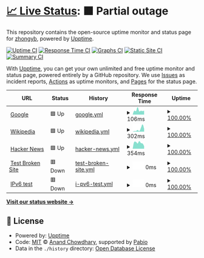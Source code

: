 # [📈 Live Status](https://demo.upptime.js.org): <!--live status--> **🟧 Partial outage**

This repository contains the open-source uptime monitor and status page for [zhongyb](https://demo.upptime.js.org), powered by [Upptime](https://github.com/upptime/upptime).

[![Uptime CI](https://github.com/zhongyb/upptime-serv00/workflows/Uptime%20CI/badge.svg)](https://github.com/zhongyb/upptime-serv00/actions?query=workflow%3A%22Uptime+CI%22)
[![Response Time CI](https://github.com/zhongyb/upptime-serv00/workflows/Response%20Time%20CI/badge.svg)](https://github.com/zhongyb/upptime-serv00/actions?query=workflow%3A%22Response+Time+CI%22)
[![Graphs CI](https://github.com/zhongyb/upptime-serv00/workflows/Graphs%20CI/badge.svg)](https://github.com/zhongyb/upptime-serv00/actions?query=workflow%3A%22Graphs+CI%22)
[![Static Site CI](https://github.com/zhongyb/upptime-serv00/workflows/Static%20Site%20CI/badge.svg)](https://github.com/zhongyb/upptime-serv00/actions?query=workflow%3A%22Static+Site+CI%22)
[![Summary CI](https://github.com/zhongyb/upptime-serv00/workflows/Summary%20CI/badge.svg)](https://github.com/zhongyb/upptime-serv00/actions?query=workflow%3A%22Summary+CI%22)

With [Upptime](https://upptime.js.org), you can get your own unlimited and free uptime monitor and status page, powered entirely by a GitHub repository. We use [Issues](https://github.com/zhongyb/upptime-serv00/issues) as incident reports, [Actions](https://github.com/zhongyb/upptime-serv00/actions) as uptime monitors, and [Pages](https://demo.upptime.js.org) for the status page.

<!--start: status pages-->
<!-- This summary is generated by Upptime (https://github.com/upptime/upptime) -->
<!-- Do not edit this manually, your changes will be overwritten -->
<!-- prettier-ignore -->
| URL | Status | History | Response Time | Uptime |
| --- | ------ | ------- | ------------- | ------ |
| <img alt="" src="https://icons.duckduckgo.com/ip3/www.google.com.ico" height="13"> [Google](https://www.google.com) | 🟩 Up | [google.yml](https://github.com/zhongyb/upptime-serv00/commits/HEAD/history/google.yml) | <details><summary><img alt="Response time graph" src="./graphs/google/response-time-week.png" height="20"> 106ms</summary><br><a href="https://zhongyb.serv00.net/history/google"><img alt="Response time 110" src="https://img.shields.io/endpoint?url=https%3A%2F%2Fraw.githubusercontent.com%2Fzhongyb%2Fupptime-serv00%2FHEAD%2Fapi%2Fgoogle%2Fresponse-time.json"></a><br><a href="https://zhongyb.serv00.net/history/google"><img alt="24-hour response time 94" src="https://img.shields.io/endpoint?url=https%3A%2F%2Fraw.githubusercontent.com%2Fzhongyb%2Fupptime-serv00%2FHEAD%2Fapi%2Fgoogle%2Fresponse-time-day.json"></a><br><a href="https://zhongyb.serv00.net/history/google"><img alt="7-day response time 106" src="https://img.shields.io/endpoint?url=https%3A%2F%2Fraw.githubusercontent.com%2Fzhongyb%2Fupptime-serv00%2FHEAD%2Fapi%2Fgoogle%2Fresponse-time-week.json"></a><br><a href="https://zhongyb.serv00.net/history/google"><img alt="30-day response time 102" src="https://img.shields.io/endpoint?url=https%3A%2F%2Fraw.githubusercontent.com%2Fzhongyb%2Fupptime-serv00%2FHEAD%2Fapi%2Fgoogle%2Fresponse-time-month.json"></a><br><a href="https://zhongyb.serv00.net/history/google"><img alt="1-year response time 110" src="https://img.shields.io/endpoint?url=https%3A%2F%2Fraw.githubusercontent.com%2Fzhongyb%2Fupptime-serv00%2FHEAD%2Fapi%2Fgoogle%2Fresponse-time-year.json"></a></details> | <details><summary><a href="https://zhongyb.serv00.net/history/google">100.00%</a></summary><a href="https://zhongyb.serv00.net/history/google"><img alt="All-time uptime 100.00%" src="https://img.shields.io/endpoint?url=https%3A%2F%2Fraw.githubusercontent.com%2Fzhongyb%2Fupptime-serv00%2FHEAD%2Fapi%2Fgoogle%2Fuptime.json"></a><br><a href="https://zhongyb.serv00.net/history/google"><img alt="24-hour uptime 100.00%" src="https://img.shields.io/endpoint?url=https%3A%2F%2Fraw.githubusercontent.com%2Fzhongyb%2Fupptime-serv00%2FHEAD%2Fapi%2Fgoogle%2Fuptime-day.json"></a><br><a href="https://zhongyb.serv00.net/history/google"><img alt="7-day uptime 100.00%" src="https://img.shields.io/endpoint?url=https%3A%2F%2Fraw.githubusercontent.com%2Fzhongyb%2Fupptime-serv00%2FHEAD%2Fapi%2Fgoogle%2Fuptime-week.json"></a><br><a href="https://zhongyb.serv00.net/history/google"><img alt="30-day uptime 100.00%" src="https://img.shields.io/endpoint?url=https%3A%2F%2Fraw.githubusercontent.com%2Fzhongyb%2Fupptime-serv00%2FHEAD%2Fapi%2Fgoogle%2Fuptime-month.json"></a><br><a href="https://zhongyb.serv00.net/history/google"><img alt="1-year uptime 100.00%" src="https://img.shields.io/endpoint?url=https%3A%2F%2Fraw.githubusercontent.com%2Fzhongyb%2Fupptime-serv00%2FHEAD%2Fapi%2Fgoogle%2Fuptime-year.json"></a></details>
| <img alt="" src="https://icons.duckduckgo.com/ip3/en.wikipedia.org.ico" height="13"> [Wikipedia](https://en.wikipedia.org) | 🟩 Up | [wikipedia.yml](https://github.com/zhongyb/upptime-serv00/commits/HEAD/history/wikipedia.yml) | <details><summary><img alt="Response time graph" src="./graphs/wikipedia/response-time-week.png" height="20"> 302ms</summary><br><a href="https://zhongyb.serv00.net/history/wikipedia"><img alt="Response time 214" src="https://img.shields.io/endpoint?url=https%3A%2F%2Fraw.githubusercontent.com%2Fzhongyb%2Fupptime-serv00%2FHEAD%2Fapi%2Fwikipedia%2Fresponse-time.json"></a><br><a href="https://zhongyb.serv00.net/history/wikipedia"><img alt="24-hour response time 259" src="https://img.shields.io/endpoint?url=https%3A%2F%2Fraw.githubusercontent.com%2Fzhongyb%2Fupptime-serv00%2FHEAD%2Fapi%2Fwikipedia%2Fresponse-time-day.json"></a><br><a href="https://zhongyb.serv00.net/history/wikipedia"><img alt="7-day response time 302" src="https://img.shields.io/endpoint?url=https%3A%2F%2Fraw.githubusercontent.com%2Fzhongyb%2Fupptime-serv00%2FHEAD%2Fapi%2Fwikipedia%2Fresponse-time-week.json"></a><br><a href="https://zhongyb.serv00.net/history/wikipedia"><img alt="30-day response time 227" src="https://img.shields.io/endpoint?url=https%3A%2F%2Fraw.githubusercontent.com%2Fzhongyb%2Fupptime-serv00%2FHEAD%2Fapi%2Fwikipedia%2Fresponse-time-month.json"></a><br><a href="https://zhongyb.serv00.net/history/wikipedia"><img alt="1-year response time 214" src="https://img.shields.io/endpoint?url=https%3A%2F%2Fraw.githubusercontent.com%2Fzhongyb%2Fupptime-serv00%2FHEAD%2Fapi%2Fwikipedia%2Fresponse-time-year.json"></a></details> | <details><summary><a href="https://zhongyb.serv00.net/history/wikipedia">100.00%</a></summary><a href="https://zhongyb.serv00.net/history/wikipedia"><img alt="All-time uptime 100.00%" src="https://img.shields.io/endpoint?url=https%3A%2F%2Fraw.githubusercontent.com%2Fzhongyb%2Fupptime-serv00%2FHEAD%2Fapi%2Fwikipedia%2Fuptime.json"></a><br><a href="https://zhongyb.serv00.net/history/wikipedia"><img alt="24-hour uptime 100.00%" src="https://img.shields.io/endpoint?url=https%3A%2F%2Fraw.githubusercontent.com%2Fzhongyb%2Fupptime-serv00%2FHEAD%2Fapi%2Fwikipedia%2Fuptime-day.json"></a><br><a href="https://zhongyb.serv00.net/history/wikipedia"><img alt="7-day uptime 100.00%" src="https://img.shields.io/endpoint?url=https%3A%2F%2Fraw.githubusercontent.com%2Fzhongyb%2Fupptime-serv00%2FHEAD%2Fapi%2Fwikipedia%2Fuptime-week.json"></a><br><a href="https://zhongyb.serv00.net/history/wikipedia"><img alt="30-day uptime 100.00%" src="https://img.shields.io/endpoint?url=https%3A%2F%2Fraw.githubusercontent.com%2Fzhongyb%2Fupptime-serv00%2FHEAD%2Fapi%2Fwikipedia%2Fuptime-month.json"></a><br><a href="https://zhongyb.serv00.net/history/wikipedia"><img alt="1-year uptime 100.00%" src="https://img.shields.io/endpoint?url=https%3A%2F%2Fraw.githubusercontent.com%2Fzhongyb%2Fupptime-serv00%2FHEAD%2Fapi%2Fwikipedia%2Fuptime-year.json"></a></details>
| <img alt="" src="https://icons.duckduckgo.com/ip3/news.ycombinator.com.ico" height="13"> [Hacker News](https://news.ycombinator.com) | 🟩 Up | [hacker-news.yml](https://github.com/zhongyb/upptime-serv00/commits/HEAD/history/hacker-news.yml) | <details><summary><img alt="Response time graph" src="./graphs/hacker-news/response-time-week.png" height="20"> 354ms</summary><br><a href="https://zhongyb.serv00.net/history/hacker-news"><img alt="Response time 338" src="https://img.shields.io/endpoint?url=https%3A%2F%2Fraw.githubusercontent.com%2Fzhongyb%2Fupptime-serv00%2FHEAD%2Fapi%2Fhacker-news%2Fresponse-time.json"></a><br><a href="https://zhongyb.serv00.net/history/hacker-news"><img alt="24-hour response time 334" src="https://img.shields.io/endpoint?url=https%3A%2F%2Fraw.githubusercontent.com%2Fzhongyb%2Fupptime-serv00%2FHEAD%2Fapi%2Fhacker-news%2Fresponse-time-day.json"></a><br><a href="https://zhongyb.serv00.net/history/hacker-news"><img alt="7-day response time 354" src="https://img.shields.io/endpoint?url=https%3A%2F%2Fraw.githubusercontent.com%2Fzhongyb%2Fupptime-serv00%2FHEAD%2Fapi%2Fhacker-news%2Fresponse-time-week.json"></a><br><a href="https://zhongyb.serv00.net/history/hacker-news"><img alt="30-day response time 319" src="https://img.shields.io/endpoint?url=https%3A%2F%2Fraw.githubusercontent.com%2Fzhongyb%2Fupptime-serv00%2FHEAD%2Fapi%2Fhacker-news%2Fresponse-time-month.json"></a><br><a href="https://zhongyb.serv00.net/history/hacker-news"><img alt="1-year response time 338" src="https://img.shields.io/endpoint?url=https%3A%2F%2Fraw.githubusercontent.com%2Fzhongyb%2Fupptime-serv00%2FHEAD%2Fapi%2Fhacker-news%2Fresponse-time-year.json"></a></details> | <details><summary><a href="https://zhongyb.serv00.net/history/hacker-news">100.00%</a></summary><a href="https://zhongyb.serv00.net/history/hacker-news"><img alt="All-time uptime 100.00%" src="https://img.shields.io/endpoint?url=https%3A%2F%2Fraw.githubusercontent.com%2Fzhongyb%2Fupptime-serv00%2FHEAD%2Fapi%2Fhacker-news%2Fuptime.json"></a><br><a href="https://zhongyb.serv00.net/history/hacker-news"><img alt="24-hour uptime 100.00%" src="https://img.shields.io/endpoint?url=https%3A%2F%2Fraw.githubusercontent.com%2Fzhongyb%2Fupptime-serv00%2FHEAD%2Fapi%2Fhacker-news%2Fuptime-day.json"></a><br><a href="https://zhongyb.serv00.net/history/hacker-news"><img alt="7-day uptime 100.00%" src="https://img.shields.io/endpoint?url=https%3A%2F%2Fraw.githubusercontent.com%2Fzhongyb%2Fupptime-serv00%2FHEAD%2Fapi%2Fhacker-news%2Fuptime-week.json"></a><br><a href="https://zhongyb.serv00.net/history/hacker-news"><img alt="30-day uptime 100.00%" src="https://img.shields.io/endpoint?url=https%3A%2F%2Fraw.githubusercontent.com%2Fzhongyb%2Fupptime-serv00%2FHEAD%2Fapi%2Fhacker-news%2Fuptime-month.json"></a><br><a href="https://zhongyb.serv00.net/history/hacker-news"><img alt="1-year uptime 99.98%" src="https://img.shields.io/endpoint?url=https%3A%2F%2Fraw.githubusercontent.com%2Fzhongyb%2Fupptime-serv00%2FHEAD%2Fapi%2Fhacker-news%2Fuptime-year.json"></a></details>
| <img alt="" src="https://icons.duckduckgo.com/ip3/thissitedoesnotexist.koj.co.ico" height="13"> [Test Broken Site](https://thissitedoesnotexist.koj.co) | 🟥 Down | [test-broken-site.yml](https://github.com/zhongyb/upptime-serv00/commits/HEAD/history/test-broken-site.yml) | <details><summary><img alt="Response time graph" src="./graphs/test-broken-site/response-time-week.png" height="20"> 0ms</summary><br><a href="https://zhongyb.serv00.net/history/test-broken-site"><img alt="Response time 0" src="https://img.shields.io/endpoint?url=https%3A%2F%2Fraw.githubusercontent.com%2Fzhongyb%2Fupptime-serv00%2FHEAD%2Fapi%2Ftest-broken-site%2Fresponse-time.json"></a><br><a href="https://zhongyb.serv00.net/history/test-broken-site"><img alt="24-hour response time 0" src="https://img.shields.io/endpoint?url=https%3A%2F%2Fraw.githubusercontent.com%2Fzhongyb%2Fupptime-serv00%2FHEAD%2Fapi%2Ftest-broken-site%2Fresponse-time-day.json"></a><br><a href="https://zhongyb.serv00.net/history/test-broken-site"><img alt="7-day response time 0" src="https://img.shields.io/endpoint?url=https%3A%2F%2Fraw.githubusercontent.com%2Fzhongyb%2Fupptime-serv00%2FHEAD%2Fapi%2Ftest-broken-site%2Fresponse-time-week.json"></a><br><a href="https://zhongyb.serv00.net/history/test-broken-site"><img alt="30-day response time 0" src="https://img.shields.io/endpoint?url=https%3A%2F%2Fraw.githubusercontent.com%2Fzhongyb%2Fupptime-serv00%2FHEAD%2Fapi%2Ftest-broken-site%2Fresponse-time-month.json"></a><br><a href="https://zhongyb.serv00.net/history/test-broken-site"><img alt="1-year response time 0" src="https://img.shields.io/endpoint?url=https%3A%2F%2Fraw.githubusercontent.com%2Fzhongyb%2Fupptime-serv00%2FHEAD%2Fapi%2Ftest-broken-site%2Fresponse-time-year.json"></a></details> | <details><summary><a href="https://zhongyb.serv00.net/history/test-broken-site">100.00%</a></summary><a href="https://zhongyb.serv00.net/history/test-broken-site"><img alt="All-time uptime 100.00%" src="https://img.shields.io/endpoint?url=https%3A%2F%2Fraw.githubusercontent.com%2Fzhongyb%2Fupptime-serv00%2FHEAD%2Fapi%2Ftest-broken-site%2Fuptime.json"></a><br><a href="https://zhongyb.serv00.net/history/test-broken-site"><img alt="24-hour uptime 100.00%" src="https://img.shields.io/endpoint?url=https%3A%2F%2Fraw.githubusercontent.com%2Fzhongyb%2Fupptime-serv00%2FHEAD%2Fapi%2Ftest-broken-site%2Fuptime-day.json"></a><br><a href="https://zhongyb.serv00.net/history/test-broken-site"><img alt="7-day uptime 100.00%" src="https://img.shields.io/endpoint?url=https%3A%2F%2Fraw.githubusercontent.com%2Fzhongyb%2Fupptime-serv00%2FHEAD%2Fapi%2Ftest-broken-site%2Fuptime-week.json"></a><br><a href="https://zhongyb.serv00.net/history/test-broken-site"><img alt="30-day uptime 100.00%" src="https://img.shields.io/endpoint?url=https%3A%2F%2Fraw.githubusercontent.com%2Fzhongyb%2Fupptime-serv00%2FHEAD%2Fapi%2Ftest-broken-site%2Fuptime-month.json"></a><br><a href="https://zhongyb.serv00.net/history/test-broken-site"><img alt="1-year uptime 100.00%" src="https://img.shields.io/endpoint?url=https%3A%2F%2Fraw.githubusercontent.com%2Fzhongyb%2Fupptime-serv00%2FHEAD%2Fapi%2Ftest-broken-site%2Fuptime-year.json"></a></details>
| <img alt="" src="https://icons.duckduckgo.com/ip3/null.ico" height="13"> [IPv6 test](forwardemail.net) | 🟥 Down | [i-pv6-test.yml](https://github.com/zhongyb/upptime-serv00/commits/HEAD/history/i-pv6-test.yml) | <details><summary><img alt="Response time graph" src="./graphs/i-pv6-test/response-time-week.png" height="20"> 0ms</summary><br><a href="https://zhongyb.serv00.net/history/i-pv6-test"><img alt="Response time 0" src="https://img.shields.io/endpoint?url=https%3A%2F%2Fraw.githubusercontent.com%2Fzhongyb%2Fupptime-serv00%2FHEAD%2Fapi%2Fi-pv6-test%2Fresponse-time.json"></a><br><a href="https://zhongyb.serv00.net/history/i-pv6-test"><img alt="24-hour response time 0" src="https://img.shields.io/endpoint?url=https%3A%2F%2Fraw.githubusercontent.com%2Fzhongyb%2Fupptime-serv00%2FHEAD%2Fapi%2Fi-pv6-test%2Fresponse-time-day.json"></a><br><a href="https://zhongyb.serv00.net/history/i-pv6-test"><img alt="7-day response time 0" src="https://img.shields.io/endpoint?url=https%3A%2F%2Fraw.githubusercontent.com%2Fzhongyb%2Fupptime-serv00%2FHEAD%2Fapi%2Fi-pv6-test%2Fresponse-time-week.json"></a><br><a href="https://zhongyb.serv00.net/history/i-pv6-test"><img alt="30-day response time 0" src="https://img.shields.io/endpoint?url=https%3A%2F%2Fraw.githubusercontent.com%2Fzhongyb%2Fupptime-serv00%2FHEAD%2Fapi%2Fi-pv6-test%2Fresponse-time-month.json"></a><br><a href="https://zhongyb.serv00.net/history/i-pv6-test"><img alt="1-year response time 0" src="https://img.shields.io/endpoint?url=https%3A%2F%2Fraw.githubusercontent.com%2Fzhongyb%2Fupptime-serv00%2FHEAD%2Fapi%2Fi-pv6-test%2Fresponse-time-year.json"></a></details> | <details><summary><a href="https://zhongyb.serv00.net/history/i-pv6-test">100.00%</a></summary><a href="https://zhongyb.serv00.net/history/i-pv6-test"><img alt="All-time uptime 100.00%" src="https://img.shields.io/endpoint?url=https%3A%2F%2Fraw.githubusercontent.com%2Fzhongyb%2Fupptime-serv00%2FHEAD%2Fapi%2Fi-pv6-test%2Fuptime.json"></a><br><a href="https://zhongyb.serv00.net/history/i-pv6-test"><img alt="24-hour uptime 100.00%" src="https://img.shields.io/endpoint?url=https%3A%2F%2Fraw.githubusercontent.com%2Fzhongyb%2Fupptime-serv00%2FHEAD%2Fapi%2Fi-pv6-test%2Fuptime-day.json"></a><br><a href="https://zhongyb.serv00.net/history/i-pv6-test"><img alt="7-day uptime 100.00%" src="https://img.shields.io/endpoint?url=https%3A%2F%2Fraw.githubusercontent.com%2Fzhongyb%2Fupptime-serv00%2FHEAD%2Fapi%2Fi-pv6-test%2Fuptime-week.json"></a><br><a href="https://zhongyb.serv00.net/history/i-pv6-test"><img alt="30-day uptime 100.00%" src="https://img.shields.io/endpoint?url=https%3A%2F%2Fraw.githubusercontent.com%2Fzhongyb%2Fupptime-serv00%2FHEAD%2Fapi%2Fi-pv6-test%2Fuptime-month.json"></a><br><a href="https://zhongyb.serv00.net/history/i-pv6-test"><img alt="1-year uptime 100.00%" src="https://img.shields.io/endpoint?url=https%3A%2F%2Fraw.githubusercontent.com%2Fzhongyb%2Fupptime-serv00%2FHEAD%2Fapi%2Fi-pv6-test%2Fuptime-year.json"></a></details>

<!--end: status pages-->

[**Visit our status website →**](https://demo.upptime.js.org)

## 📄 License

- Powered by: [Upptime](https://github.com/upptime/upptime)
- Code: [MIT](./LICENSE) © [Anand Chowdhary](https://anandchowdhary.com), supported by [Pabio](https://pabio.com)
- Data in the `./history` directory: [Open Database License](https://opendatacommons.org/licenses/odbl/1-0/)
